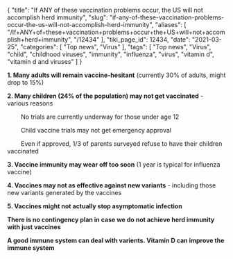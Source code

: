 {
    "title": "If ANY of these vaccination problems occur, the US will not accomplish herd immunity",
    "slug": "if-any-of-these-vaccination-problems-occur-the-us-will-not-accomplish-herd-immunity",
    "aliases": [
        "/If+ANY+of+these+vaccination+problems+occur+the+US+will+not+accomplish+herd+immunity",
        "/12434"
    ],
    "tiki_page_id": 12434,
    "date": "2021-03-25",
    "categories": [
        "Top news",
        "Virus"
    ],
    "tags": [
        "Top news",
        "Virus",
        "child",
        "childhood viruses",
        "immunity",
        "influenza",
        "virus",
        "vitamin d",
        "vitamin d and viruses"
    ]
}


**1. Many adults will remain vaccine-hesitant**  (currently 30% of adults, might drop to 15%)

 **2. Many children (24% of the population) may not get vaccinated**  - various reasons

&nbsp; &nbsp; &nbsp; &nbsp; No trials are currently underway for those under age 12

&nbsp; &nbsp; &nbsp; &nbsp; Child vaccine trials may not get emergency approval 

&nbsp; &nbsp; &nbsp; &nbsp; Even if approved, 1/3 of parents surveyed refuse to have their children vaccinated 

 **3. Vaccine immunity may wear off too soon**  (1 year is typical for influenza vaccine)

 **4. Vaccines may not as effective against new variants**  - including those new variants generated by the vaccines

 **5. Vaccines might not actually stop asymptomatic infection** 

 **There is no contingency plan in case we do not achieve herd immunity with just vaccines** 

 **A good immune system can deal with varients. Vitamin D can improve the immune system**
